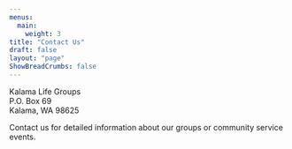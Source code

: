 ```yaml
---
menus:
  main:
    weight: 3
title: "Contact Us"
draft: false
layout: "page"
ShowBreadCrumbs: false
---
```


Kalama Life Groups  
P.O. Box 69  
Kalama, WA 98625  

Contact us for detailed information about our groups or community service events.